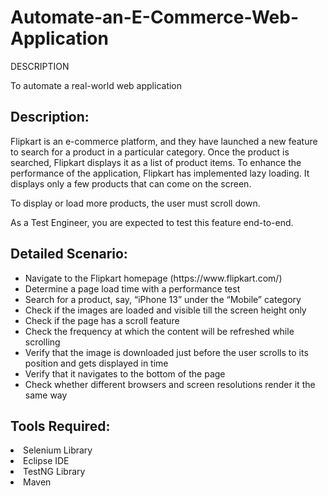 # Automate-an-E-Commerce-Web-Application



DESCRIPTION

To automate a real-world web application

 

<h2>Description:</h2>

Flipkart is an e-commerce platform, and they have launched a new feature to search for a product in a particular category. Once the product is searched, Flipkart displays it as a list of product items. To enhance the performance of the application, Flipkart has implemented lazy loading. It displays only a few products that can come on the screen.

To display or load more products, the user must scroll down.

As a Test Engineer, you are expected to test this feature end-to-end.

 

<h2>Detailed Scenario:</h2>
<ul>
<li>Navigate to the Flipkart homepage (https://www.flipkart.com/)</li>
<li>Determine a page load time with a performance test</li>
<li>Search for a product, say, “iPhone 13” under the “Mobile” category</li>
<li>Check if the images are loaded and visible till the screen height only</li>
<li>Check if the page has a scroll feature</li>
<li>Check the frequency at which the content will be refreshed while scrolling</li>
<li>Verify that the image is downloaded just before the user scrolls to its position and gets displayed in time</li>
<li>Verify that it navigates to the bottom of the page</li>
<li>Check whether different browsers and screen resolutions render it the same way</li>
</ul>

<h2>Tools Required:</h2>

<li>Selenium Library</li>
<li>Eclipse IDE</li>
<li>TestNG Library</li>
<li>Maven</li>
 
